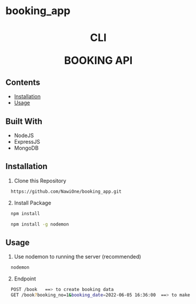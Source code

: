 # booking_app

<!-- @format -->

 <h1  align="center">CLI
 <br>
 <p>BOOKING API</p>
 </h1>
  
## Contents
- [Installation](#installation-for-development)
- [Usage](#usage)


## Built With
- NodeJS
- ExpressJS
- MongoDB

## Installation

1. Clone this Repository

```sh
  https://github.com/NawiOne/booking_app.git
```

2. Install Package

```sh
  npm install
```

```sh
  npm install -g nodemon 
```


## Usage

1. Use nodemon to running the server (recommended)

```sh
  nodemon
```


2. Endpoint

```sh
  POST /book   ==> to create booking data
  GET /book?booking_no=1&booking_date=2022-06-05 16:36:00  ==> to make cancelation
```
